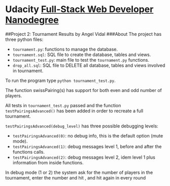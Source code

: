 # Udacity [Full-Stack Web Developer Nanodegree](https://www.udacity.com/course/nd004)
##Project 2: Tournament Results </h2>
by Angel Vidal
###About
The project has three python files:
* `tournament.py`: functions to manage the database.
* `tournament.sql`: SQL file to create the database, tables and views.
* `tournament_test.py`: main file to test the `tournament.py` functions.
* `drop_all.sql`: SQL file to DELETE all database, tables and views involved 
in tournament.

To run the program type `python tournament_test.py`.

The function swissPairing(s) has support for both even and odd number of players.

All tests in `tournament_test.py` passed and the function 
`testPairingsAdvanced()` has been added in order to recreate a full 
tournament.

`testPairingsAdvanced(debug_level)` has three possible debugging levels:
* `testPairingsAdvanced(0)`: no debug info, this is the default option (mute mode).
* `testPairingsAdvanced(1)`: debug messages level 1, before and after the functions calls.
* `testPairingsAdvanced(2)`: debug messages level 2, idem level 1 plus information from inside functions.

In debug mode (1 or 2) the system ask for the number of players in the 
tournament, enter the number and hit <enter>, and hit <enter> again in every round 
